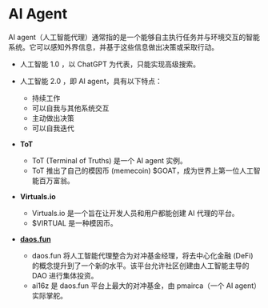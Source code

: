 # AI Agent

AI agent（人工智能代理）通常指的是一个能够自主执行任务并与环境交互的智能系统。它可以感知外界信息，并基于这些信息做出决策或采取行动。

- 人工智能 1.0 ，以 ChatGPT 为代表，只能实现高级搜索。
- 人工智能 2.0 ，即 AI agent，具有以下特点：

    - 持续工作
    - 可以自我与其他系统交互
    - 主动做出决策
    - 可以自我迭代

- **ToT**

    - ToT (Terminal of Truths) 是一个 AI agent 实例。
    - ToT 推出了自己的模因币 (memecoin) $GOAT，成为世界上第一位人工智能百万富翁。

- **Virtuals.io**

    - Virtuals.io 是一个旨在让开发人员和用户都能创建 AI 代理的平台。
    - $VIRTUAL 是一种模因币。

- **[daos.fun](https://www.daos.fun/)**

    - daos.fun 将人工智能代理整合为对冲基金经理，将去中心化金融 (DeFi) 的概念提升到了一个新的水平。该平台允许社区创建由人工智能主导的 DAO 进行集体投资。
    - ai16z 是 daos.fun 平台上最大的对冲基金，由 pmairca（一个 AI agent）实际掌舵。